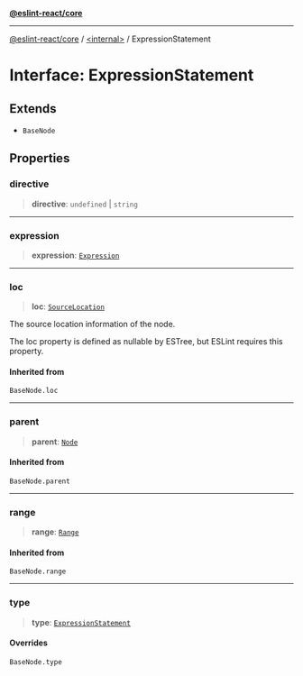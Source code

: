 [**@eslint-react/core**](../../README.md)

***

[@eslint-react/core](../../README.md) / [\<internal\>](../README.md) / ExpressionStatement

# Interface: ExpressionStatement

## Extends

- `BaseNode`

## Properties

### directive

> **directive**: `undefined` \| `string`

***

### expression

> **expression**: [`Expression`](../type-aliases/Expression.md)

***

### loc

> **loc**: [`SourceLocation`](SourceLocation.md)

The source location information of the node.

The loc property is defined as nullable by ESTree, but ESLint requires this property.

#### Inherited from

`BaseNode.loc`

***

### parent

> **parent**: [`Node`](../type-aliases/Node.md)

#### Inherited from

`BaseNode.parent`

***

### range

> **range**: [`Range`](../type-aliases/Range.md)

#### Inherited from

`BaseNode.range`

***

### type

> **type**: [`ExpressionStatement`](../README.md#expressionstatement)

#### Overrides

`BaseNode.type`
